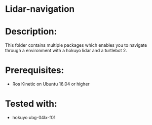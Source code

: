 # Lidar-navigation

# Description:
This folder contains multiple packages which enables you to navigate through a environment with a hokuyo lidar and a turtlebot 2.

# Prerequisites:
- Ros Kinetic on Ubuntu 16.04 or higher

# Tested with:
- hokuyo ubg-04lx-f01
